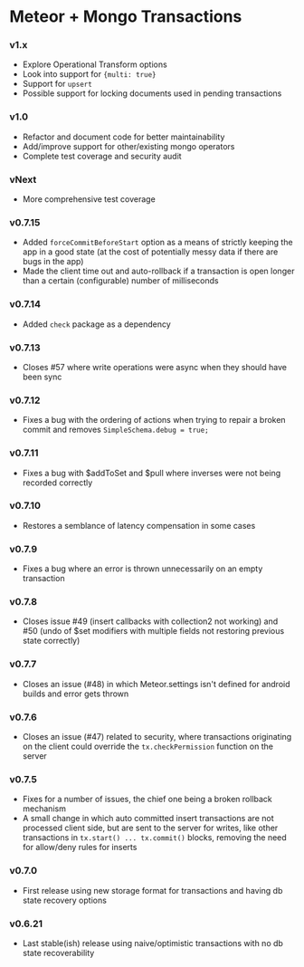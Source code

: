 Meteor + Mongo Transactions
===========================

### v1.x

- Explore Operational Transform options
- Look into support for `{multi: true}`
- Support for `upsert`
- Possible support for locking documents used in pending transactions

### v1.0

- Refactor and document code for better maintainability
- Add/improve support for other/existing mongo operators  
- Complete test coverage and security audit

### vNext

- More comprehensive test coverage

### v0.7.15

- Added `forceCommitBeforeStart` option as a means of strictly keeping the app in a good state (at the cost of potentially messy data if there are bugs in the app)
- Made the client time out and auto-rollback if a transaction is open longer than a certain (configurable) number of milliseconds

### v0.7.14

- Added `check` package as a dependency

### v0.7.13

- Closes #57 where write operations were async when they should have been sync

### v0.7.12

- Fixes a bug with the ordering of actions when trying to repair a broken commit and removes `SimpleSchema.debug = true;`

### v0.7.11

- Fixes a bug with $addToSet and $pull where inverses were not being recorded correctly

### v0.7.10

- Restores a semblance of latency compensation in some cases

### v0.7.9

- Fixes a bug where an error is thrown unnecessarily on an empty transaction

### v0.7.8

- Closes issue #49 (insert callbacks with collection2 not working) and #50 (undo of $set modifiers with multiple fields not restoring previous state correctly)

### v0.7.7

- Closes an issue (#48) in which Meteor.settings isn't defined for android builds and error gets thrown

### v0.7.6

- Closes an issue (#47) related to security, where transactions originating on the client could override the `tx.checkPermission` function on the server

### v0.7.5

- Fixes for a number of issues, the chief one being a broken rollback mechanism
- A small change in which auto committed insert transactions are not processed client side, but are sent to the server for writes, like  other transactions in `tx.start() ... tx.commit()` blocks, removing the need for allow/deny rules for inserts

### v0.7.0

- First release using new storage format for transactions and having db state recovery options

### v0.6.21

- Last stable(ish) release using naive/optimistic transactions with no db state recoverability